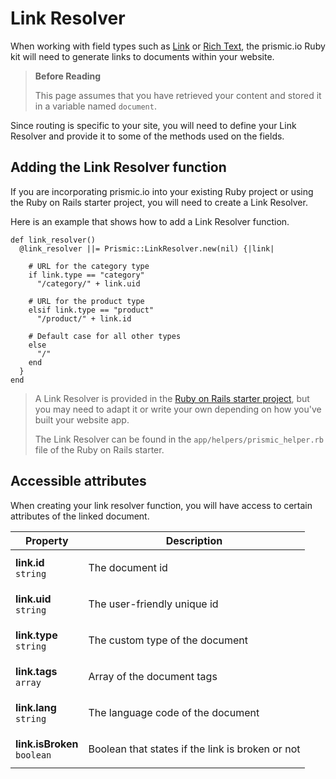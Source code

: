 # Link Resolver

When working with field types such as [Link](../03-templating/11-links-content-relationship.md) or [Rich Text](../03-templating/14-rich-text-title.md), the prismic.io Ruby kit will need to generate links to documents within your website.

> **Before Reading**
>
> This page assumes that you have retrieved your content and stored it in a variable named `document`.

Since routing is specific to your site, you will need to define your Link Resolver and provide it to some of the methods used on the fields.

## Adding the Link Resolver function

If you are incorporating prismic.io into your existing Ruby project or using the Ruby on Rails starter project, you will need to create a Link Resolver.

Here is an example that shows how to add a Link Resolver function.

```
def link_resolver()
  @link_resolver ||= Prismic::LinkResolver.new(nil) {|link|

    # URL for the category type
    if link.type == "category"
      "/category/" + link.uid

    # URL for the product type
    elsif link.type == "product"
      "/product/" + link.id

    # Default case for all other types
    else
      "/"
    end
  }
end
```

> A Link Resolver is provided in the [Ruby on Rails starter project](https://github.com/prismicio/ruby-rails-starter), but you may need to adapt it or write your own depending on how you've built your website app.
>
> The Link Resolver can be found in the `app/helpers/prismic_helper.rb` file of the Ruby on Rails starter.

## Accessible attributes

When creating your link resolver function, you will have access to certain attributes of the linked document.

| Property                                                | Description                                             |
| ------------------------------------------------------- | ------------------------------------------------------- |
| <strong>link.id</strong><br/><code>string</code>        | <p>The document id</p>                                  |
| <strong>link.uid</strong><br/><code>string</code>       | <p>The user-friendly unique id</p>                      |
| <strong>link.type</strong><br/><code>string</code>      | <p>The custom type of the document</p>                  |
| <strong>link.tags</strong><br/><code>array</code>       | <p>Array of the document tags</p>                       |
| <strong>link.lang</strong><br/><code>string</code>      | <p>The language code of the document</p>                |
| <strong>link.isBroken</strong><br/><code>boolean</code> | <p>Boolean that states if the link is broken or not</p> |
